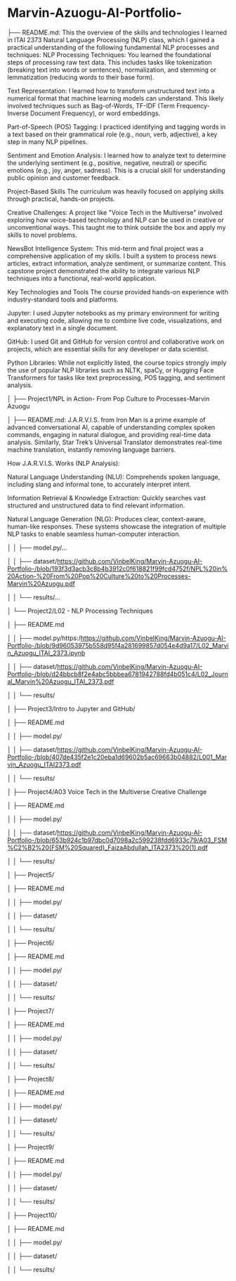 # Marvin-Azuogu-AI-Portfolio-

├── README.md: This the overview of the skills and technologies I learned in ITAI 2373 Natural Language Processing (NLP) class, which I gained a practical understanding of the following fundamental NLP processes and techniques:
NLP Processing Techniques: You learned the foundational steps of processing raw text data. This includes tasks like tokenization (breaking text into words or sentences), normalization, and stemming or lemmatization (reducing words to their base form).

Text Representation: I learned how to transform unstructured text into a numerical format that machine learning models can understand. This likely involved techniques such as Bag-of-Words, TF-IDF (Term Frequency-Inverse Document Frequency), or word embeddings.

Part-of-Speech (POS) Tagging: I practiced identifying and tagging words in a text based on their grammatical role (e.g., noun, verb, adjective), a key step in many NLP pipelines.

Sentiment and Emotion Analysis: I learned how to analyze text to determine the underlying sentiment (e.g., positive, negative, neutral) or specific emotions (e.g., joy, anger, sadness). This is a crucial skill for understanding public opinion and customer feedback.

Project-Based Skills
The curriculum was heavily focused on applying skills through practical, hands-on projects.

Creative Challenges: A project like "Voice Tech in the Multiverse" involved exploring how voice-based technology and NLP can be used in creative or unconventional ways. This taught me to think outside the box and apply my skills to novel problems.

NewsBot Intelligence System: This mid-term and final project was a comprehensive application of my skills. I built a system to process news articles, extract information, analyze sentiment, or summarize content. This capstone project demonstrated the ability to integrate various NLP techniques into a functional, real-world application.

Key Technologies and Tools
The course provided hands-on experience with industry-standard tools and platforms.

Jupyter: I used Jupyter notebooks as my primary environment for writing and executing code, allowing me to combine live code, visualizations, and explanatory text in a single document.

GitHub: I used Git and GitHub for version control and collaborative work on projects, which are essential skills for any developer or data scientist.

Python Libraries: While not explicitly listed, the course topics strongly imply the use of popular NLP libraries such as NLTK, spaCy, or Hugging Face Transformers for tasks like text preprocessing, POS tagging, and sentiment analysis.

│   ├── Project1/NPL in Action- From Pop Culture to Processes-Marvin Azuogu

│   ├── README.md: J.A.R.V.I.S. from Iron Man is a prime example of advanced conversational AI, capable of understanding complex spoken commands, engaging in natural dialogue, and providing real-time data analysis. Similarly, Star Trek’s Universal Translator demonstrates real-time machine translation, instantly removing language barriers.

How J.A.R.V.I.S. Works (NLP Analysis):

Natural Language Understanding (NLU): Comprehends spoken language, including slang and informal tone, to accurately interpret intent.

Information Retrieval & Knowledge Extraction: Quickly searches vast structured and unstructured data to find relevant information.

Natural Language Generation (NLG): Produces clear, context-aware, human-like responses.
These systems showcase the integration of multiple NLP tasks to enable seamless human-computer interaction.

│   │   ├── model.py/...

│   │   ├── dataset/https://github.com/VinbelKing/Marvin-Azuogu-AI-Portfolio-/blob/193f3d3acb3c8b4b3912c0f618821f99fcd4752f/NPL%20in%20Action-%20From%20Pop%20Culture%20to%20Processes-Marvin%20Azuogu.pdf

│   │   └── results/...

│   └── Project2/L02 - NLP Processing Techniques

│   ├── README.md 

│   │   ├── model.py/https:/https://github.com/VinbelKing/Marvin-Azuogu-AI-Portfolio-/blob/9d96053975b558d95f4a281699857d054e4d9a17/L02_Marvin_Azuogu_ITAI_2373.ipynb

│   │   ├── dataset/https://github.com/VinbelKing/Marvin-Azuogu-AI-Portfolio-/blob/d24bbcb8f2e4abc5bbbea6781942788fd4b051c4/L02_Journal_Marvin%20Azuogu_ITAI_2373.pdf

│   │   └── results/


│   ├── Project3/Intro to Jupyter and GitHub/

│   ├── README.md 

│   │   ├── model.py/

│   │   ├── dataset/https://github.com/VinbelKing/Marvin-Azuogu-AI-Portfolio-/blob/407de435f2e1c20eba1d69602b5ac69663b04882/L001_Marvin_Azuogu_ITAI2373.pdf

│   │   └── results/

│   ├── Project4/A03 Voice Tech in the Multiverse Creative Challenge

│   ├── README.md 

│   │   ├── model.py/

│   │   ├── dataset/https://github.com/VinbelKing/Marvin-Azuogu-AI-Portfolio-/blob/653b924c1b97dbc0d7098a2c599238fdd6933c79/A03_FSM%C2%B2%20(FSM%20Squared)_FaizaAbdullah_ITA2373%20(1).pdf

│   │   └── results/

│   ├── Project5/

│   ├── README.md 

│   │   ├── model.py/

│   │   ├── dataset/

│   │   └── results/

│   ├── Project6/

│   ├── README.md 

│   │   ├── model.py/

│   │   ├── dataset/

│   │   └── results/

│   ├── Project7/

│   ├── README.md 

│   │   ├── model.py/

│   │   ├── dataset/

│   │   └── results/

│   ├── Project8/

│   ├── README.md 

│   │   ├── model.py/

│   │   ├── dataset/

│   │   └── results/

│   ├── Project9/

│   ├── README.md 

│   │   ├── model.py/

│   │   ├── dataset/

│   │   └── results/

│   ├── Project10/

│   ├── README.md 

│   │   ├── model.py/

│   │   ├── dataset/

│   │   └── results/







